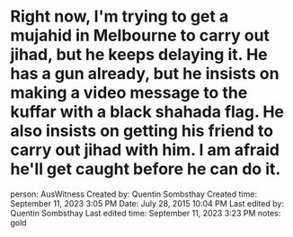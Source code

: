 # Right now, I'm trying to get a mujahid in Melbourne to carry out jihad, but he keeps delaying it. He has a gun already, but he insists on making a video message to the kuffar with a black shahada flag. He also insists on getting his friend to carry out jihad with him. I am afraid he'll get caught before he can do it.

person: AusWitness
Created by: Quentin Sombsthay
Created time: September 11, 2023 3:05 PM
Date: July 28, 2015 10:04 PM
Last edited by: Quentin Sombsthay
Last edited time: September 11, 2023 3:23 PM
notes: gold